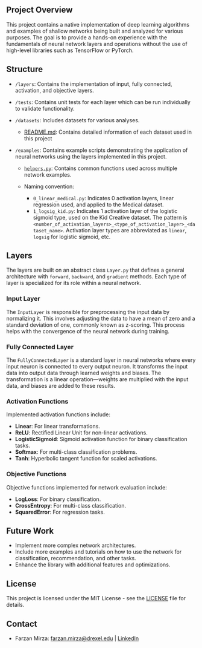 ## Project Overview
This project contains a native implementation of deep learning algorithms and examples of shallow networks being built and analyzed for various purposes. The goal is to provide a hands-on experience with the fundamentals of neural network layers and operations without the use of high-level libraries such as TensorFlow or PyTorch.

## Structure
- `/layers`: Contains the implementation of input, fully connected, activation, and objective layers.
- `/tests`: Contains unit tests for each layer which can be run individually to validate functionality.
- `/datasets`: Includes datasets for various analyses.

  - [README.md](datasets/README.md): Contains detailed information of each dataset used in this project
    
- `/examples`: Contains example scripts demonstrating the application of neural networks using the layers implemented in this project.

  - [`helpers.py`](examples/helpers.py): Contains common functions used across multiple network examples.

  - Naming convention:
    - `0_linear_medical.py`: Indicates 0 activation layers, linear regression used, and applied to the Medical dataset.
    - `1_logsig_kid.py`: Indicates 1 activation layer of the logistic sigmoid type, used on the Kid Creative dataset.
  The pattern is `<number_of_activation_layers>_<type_of_activation_layer>_<dataset_name>`. Activation layer types are abbreviated as `linear`, `logsig` for logistic sigmoid, etc.

## Layers
The layers are built on an abstract class `Layer.py` that defines a general architecture with `forward`, `backward`, and `gradient` methods. Each type of layer is specialized for its role within a neural network.

### Input Layer
The `InputLayer` is responsible for preprocessing the input data by normalizing it. This involves adjusting the data to have a mean of zero and a standard deviation of one, commonly known as z-scoring. This process helps with the convergence of the neural network during training.

### Fully Connected Layer
The `FullyConnectedLayer` is a standard layer in neural networks where every input neuron is connected to every output neuron. It transforms the input data into output data through learned weights and biases. The transformation is a linear operation—weights are multiplied with the input data, and biases are added to these results.

### Activation Functions
Implemented activation functions include:
- **Linear**: For linear transformations.
- **ReLU**: Rectified Linear Unit for non-linear activations.
- **LogisticSigmoid**: Sigmoid activation function for binary classification tasks.
- **Softmax**: For multi-class classification problems.
- **Tanh**: Hyperbolic tangent function for scaled activations.

### Objective Functions
Objective functions implemented for network evaluation include:
- **LogLoss**: For binary classification.
- **CrossEntropy**: For multi-class classification.
- **SquaredError**: For regression tasks.

## Future Work
- Implement more complex network architectures.
- Include more examples and tutorials on how to use the network for classification, recommendation, and other tasks.
- Enhance the library with additional features and optimizations.

## License
This project is licensed under the MIT License - see the [LICENSE](LICENSE) file for details.

## Contact
* Farzan Mirza: [farzan.mirza@drexel.edu](mailto:farzan.mirza@drexel.edu) | [LinkedIn](https://www.linkedin.com/in/farzan-mirza13/)
